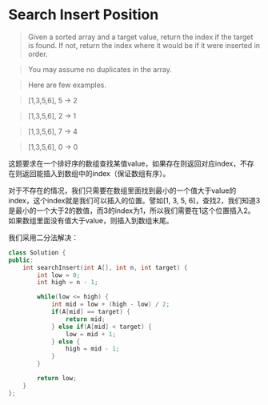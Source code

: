 # Search Insert Position

> Given a sorted array and a target value, return the index if the target is found. If not, return the index where it would be if it were inserted in order.

> You may assume no duplicates in the array.

> Here are few examples.

> [1,3,5,6], 5 → 2

> [1,3,5,6], 2 → 1

> [1,3,5,6], 7 → 4

> [1,3,5,6], 0 → 0

这题要求在一个排好序的数组查找某值value，如果存在则返回对应index，不存在则返回能插入到数组中的index（保证数组有序）。

对于不存在的情况，我们只需要在数组里面找到最小的一个值大于value的index，这个index就是我们可以插入的位置。譬如[1, 3, 5, 6]，查找2，我们知道3是最小的一个大于2的数值，而3的index为1，所以我们需要在1这个位置插入2。如果数组里面没有值大于value，则插入到数组末尾。

我们采用二分法解决：

```c++
class Solution {
public:
    int searchInsert(int A[], int n, int target) {
        int low = 0;
        int high = n - 1;

        while(low <= high) {
            int mid = low + (high - low) / 2;
            if(A[mid] == target) {
                return mid;
            } else if(A[mid] < target) {
                low = mid + 1;
            } else {
                high = mid - 1;
            }
        }

        return low;
    }
};
```
